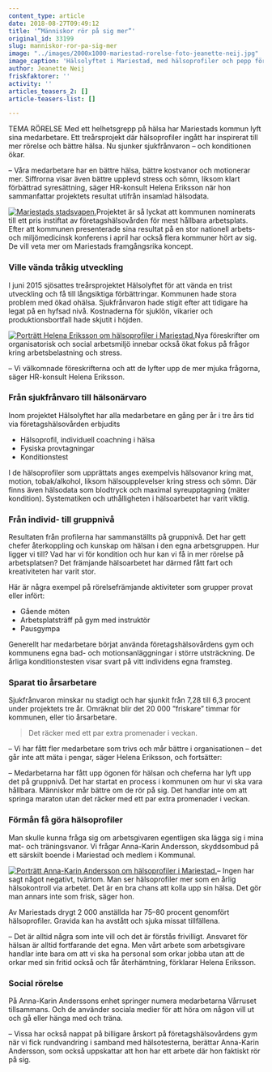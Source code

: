 ```yaml
---
content_type: article
date: 2018-08-27T09:49:12
title: '”Människor rör på sig mer”'
original_id: 33199
slug: manniskor-ror-pa-sig-mer
image: "../images/2000x1000-mariestad-rorelse-foto-jeanette-neij.jpg"
image_caption: 'Hälsolyftet i Mariestad, med hälsoprofiler och pepp för motion, har lett till mer rörelse och bättre hälsa. '
author: Jeanette Neij
friskfaktorer: ''
activity: ''
articles_teasers_2: []
article-teasers-list: []

---
```


TEMA RÖRELSE Med ett helhetsgrepp på hälsa har Mariestads kommun lyft sina medarbetare. Ett treårsprojekt där hälsoprofiler ingått har inspirerat till mer rörelse och bättre hälsa. Nu sjunker sjukfrånvaron – och konditionen ökar.

– Våra medarbetare har en bättre hälsa, bättre kostvanor och motionerar mer. Siffrorna visar även bättre upplevd stress och sömn, liksom klart förbättrad syresättning, säger HR-konsult Helena Eriksson när hon sammanfattar projektets resultat utifrån insamlad hälsodata.

[![Mariestads stadsvapen.](https://www.suntarbetsliv.se/wp-content/uploads/2018/08/200x220-mariestad-logotyp-150x150.jpg)](https://www.suntarbetsliv.se/wp-content/uploads/2018/08/200x220-mariestad-logotyp.jpg)Projektet är så lyckat att kommunen nominerats till ett pris instiftat av företagshälsovården för mest hållbara arbetsplats. Efter att kommunen presenterade sina resultat på en stor nationell arbets- och miljömedicinsk konferens i april har också flera kommuner hört av sig. De vill veta mer om Mariestads framgångsrika koncept.

### Ville vända tråkig utveckling

I juni 2015 sjösattes treårsprojektet Hälsolyftet för att vända en trist utveckling och få till långsiktiga förbättringar. Kommunen hade stora problem med ökad ohälsa. Sjukfrånvaron hade stigit efter att tidigare ha legat på en hyfsad nivå. Kostnaderna för sjuklön, vikarier och produktionsbortfall hade skjutit i höjden.

[![Porträtt Helena Eriksson om hälsoprofiler i Mariestad.](https://www.suntarbetsliv.se/wp-content/uploads/2018/08/200x220-helena-eriksson-150x150.jpg)](https://www.suntarbetsliv.se/wp-content/uploads/2018/08/200x220-helena-eriksson.jpg)Nya föreskrifter om organisatorisk och social arbetsmiljö innebar också ökat fokus på frågor kring arbetsbelastning och stress.

– Vi välkomnade föreskrifterna och att de lyfter upp de mer mjuka frågorna, säger HR-konsult Helena Eriksson.

### Från sjukfrånvaro till hälsonärvaro

Inom projektet Hälsolyftet har alla medarbetare en gång per år i tre års tid via företagshälsovården erbjudits

*   Hälsoprofil, individuell coachning i hälsa
*   Fysiska provtagningar
*   Konditionstest

I de hälsoprofiler som upprättats anges exempelvis hälsovanor kring mat, motion, tobak/alkohol, liksom hälsoupplevelser kring stress och sömn. Där finns även hälsodata som blodtryck och maximal syreupptagning (mäter kondition). Systematiken och uthålligheten i hälsoarbetet har varit viktig.

### Från individ- till gruppnivå

Resultaten från profilerna har sammanställts på gruppnivå. Det har gett chefer återkoppling och kunskap om hälsan i den egna arbetsgruppen. Hur ligger vi till? Vad har vi för kondition och hur kan vi få in mer rörelse på arbetsplatsen? Det främjande hälsoarbetet har därmed fått fart och kreativiteten har varit stor.

Här är några exempel på rörelsefrämjande aktiviteter som grupper provat eller infört:

*   Gående möten
*   Arbetsplatsträff på gym med instruktör
*   Pausgympa

Generellt har medarbetare börjat använda företagshälsovårdens gym och kommunens egna bad- och motionsanläggningar i större utsträckning. De årliga konditionstesten visar svart på vitt individens egna framsteg.

### Sparat tio årsarbetare

Sjukfrånvaron minskar nu stadigt och har sjunkit från 7,28 till 6,3 procent under projektets tre år. Omräknat blir det 20 000 ”friskare” timmar för kommunen, eller tio årsarbetare.

> Det räcker med ett par extra promenader i veckan.

– Vi har fått fler medarbetare som trivs och mår bättre i organisationen – det går inte att mäta i pengar, säger Helena Eriksson, och fortsätter:

– Medarbetarna har fått upp ögonen för hälsan och cheferna har lyft upp det på gruppnivå. Det har startat en process i kommunen om hur vi ska vara hållbara. Människor mår bättre om de rör på sig. Det handlar inte om att springa maraton utan det räcker med ett par extra promenader i veckan.

### Förmån få göra hälsoprofiler

Man skulle kunna fråga sig om arbetsgivaren egentligen ska lägga sig i mina mat- och träningsvanor. Vi frågar Anna-Karin Andersson, skyddsombud på ett särskilt boende i Mariestad och medlem i Kommunal.

[![Porträtt Anna-Karin Andersson om hälsoprofiler i Mariestad.](https://www.suntarbetsliv.se/wp-content/uploads/2018/08/200x220-annakarin-andersson-150x150.jpg)](https://www.suntarbetsliv.se/wp-content/uploads/2018/08/200x220-annakarin-andersson.jpg)– Ingen har sagt något negativt, tvärtom. Man ser hälsoprofiler mer som en årlig hälsokontroll via arbetet. Det är en bra chans att kolla upp sin hälsa. Det gör man annars inte som frisk, säger hon.

Av Mariestads drygt 2 000 anställda har 75–80 procent genomfört hälsoprofiler. Gravida kan ha avstått och sjuka missat tillfällena.

– Det är alltid några som inte vill och det är förstås frivilligt. Ansvaret för hälsan är alltid fortfarande det egna. Men vårt arbete som arbetsgivare handlar inte bara om att vi ska ha personal som orkar jobba utan att de orkar med sin fritid också och får återhämtning, förklarar Helena Eriksson.

### Social rörelse

På Anna-Karin Anderssons enhet springer numera medarbetarna Vårruset tillsammans. Och de använder sociala medier för att höra om någon vill ut och gå eller hänga med och träna.

– Vissa har också nappat på billigare årskort på företagshälsovårdens gym när vi fick rundvandring i samband med hälsotesterna, berättar Anna-Karin Andersson, som också uppskattar att hon har ett arbete där hon faktiskt rör på sig.

